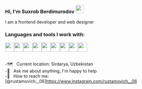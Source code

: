 ### Hi, I'm Suxrob Berdimurodov  <img src="https://media.giphy.com/media/hvRJCLFzcasrR4ia7z/giphy.gif" width="27px">

I am a frontend developer and web designer <br/>
### Languages and tools I work with:

<div style="display:flex;">
<img src="https://cdn-icons-png.flaticon.com/512/1051/1051277.png" width="30px">
<img src="https://cdn-icons-png.flaticon.com/512/732/732190.png" width="30px">
<img src="https://cdn-icons-png.flaticon.com/512/919/919831.png" width="30px">
<img src="https://cdn-icons-png.flaticon.com/512/5968/5968672.png" width="30px">
<img src="https://cdn-icons-png.flaticon.com/512/5968/5968292.png" width="30px">
<img src="https://cdn-icons-png.flaticon.com/512/5968/5968381.png" width="30px">
<img src="https://cdn-icons-png.flaticon.com/512/5968/5968705.png" width="30px">
<img src="https://cdn-icons-png.flaticon.com/512/5968/5968520.png" width="30px">
<img src="https://stp-cdn.lottiefiles.com/xd_logo_6ca0e1c2c7_ea48c94a5c.png" width="30px">
  </div>

<br/>

-🗺️ &nbsp; Current location: Sirdarya, Uzbekistan<br/>
-📝 &nbsp; Ask me about anything, I'm happy to help<br/>
-📱 &nbsp; How to reach me: [@rustamovich__06]https://www.instagram.com/rustamovich__06
